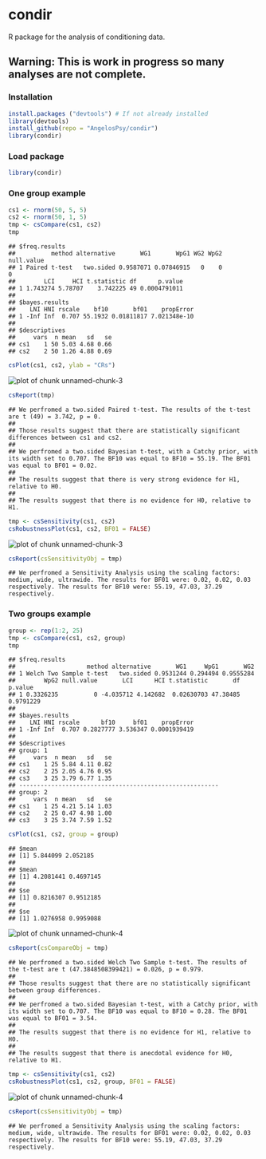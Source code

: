 # condir

R package for the analysis of conditioning data.

## Warning: This is work in progress so many analyses are not complete.

### Installation

```r
install.packages ("devtools") # If not already installed
library(devtools)
install_github(repo = "AngelosPsy/condir")
library(condir)
```

### Load package

```r
library(condir)
```

### One group example

```r
cs1 <- rnorm(50, 5, 5)
cs2 <- rnorm(50, 1, 5)
tmp <- csCompare(cs1, cs2)
tmp
```

```
## $freq.results
##          method alternative       WG1       WpG1 WG2 WpG2 null.value
## 1 Paired t-test   two.sided 0.9587071 0.07846915   0    0          0
##        LCI     HCI t.statistic df      p.value
## 1 1.743274 5.78707    3.742225 49 0.0004791011
## 
## $bayes.results
##    LNI HNI rscale    bf10       bf01    propError
## 1 -Inf Inf  0.707 55.1932 0.01811817 7.021348e-10
## 
## $descriptives
##     vars  n mean   sd   se
## cs1    1 50 5.03 4.68 0.66
## cs2    2 50 1.26 4.88 0.69
```

```r
csPlot(cs1, cs2, ylab = "CRs")
```

![plot of chunk unnamed-chunk-3](figure/unnamed-chunk-3-1.png)

```r
csReport(tmp)
```

```
## We perfromed a two.sided Paired t-test. The results of the t-test are t (49) = 3.742, p = 0.
## 
## Those results suggest that there are statistically significant differences between cs1 and cs2. 
## 
## We perfromed a two.sided Bayesian t-test, with a Catchy prior, with its width set to 0.707. The BF10 was equal to BF10 = 55.19. The BF01 was equal to BF01 = 0.02.
## 
## The results suggest that there is very strong evidence for H1, relative to H0.
## 
## The results suggest that there is no evidence for H0, relative to H1.
```

```r
tmp <- csSensitivity(cs1, cs2)
csRobustnessPlot(cs1, cs2, BF01 = FALSE)
```

![plot of chunk unnamed-chunk-3](figure/unnamed-chunk-3-2.png)

```r
csReport(csSensitivityObj = tmp)
```

```
## We perfromed a Sensitivity Analysis using the scaling factors: medium, wide, ultrawide. The results for BF01 were: 0.02, 0.02, 0.03 respectively. The results for BF10 were: 55.19, 47.03, 37.29 respectively.
```

### Two groups example

```r
group <- rep(1:2, 25)
tmp <- csCompare(cs1, cs2, group)
tmp
```

```
## $freq.results
##                    method alternative       WG1     WpG1       WG2
## 1 Welch Two Sample t-test   two.sided 0.9531244 0.294494 0.9555284
##        WpG2 null.value       LCI      HCI t.statistic       df   p.value
## 1 0.3326235          0 -4.035712 4.142682  0.02630703 47.38485 0.9791229
## 
## $bayes.results
##    LNI HNI rscale      bf10     bf01    propError
## 1 -Inf Inf  0.707 0.2827777 3.536347 0.0001939419
## 
## $descriptives
## group: 1
##     vars  n mean   sd   se
## cs1    1 25 5.84 4.11 0.82
## cs2    2 25 2.05 4.76 0.95
## cs3    3 25 3.79 6.77 1.35
## -------------------------------------------------------- 
## group: 2
##     vars  n mean   sd   se
## cs1    1 25 4.21 5.14 1.03
## cs2    2 25 0.47 4.98 1.00
## cs3    3 25 3.74 7.59 1.52
```

```r
csPlot(cs1, cs2, group = group)
```

```
## $mean
## [1] 5.844099 2.052185
## 
## $mean
## [1] 4.2081441 0.4697145
## 
## $se
## [1] 0.8216307 0.9512185
## 
## $se
## [1] 1.0276958 0.9959088
```

![plot of chunk unnamed-chunk-4](figure/unnamed-chunk-4-1.png)

```r
csReport(csCompareObj = tmp)
```

```
## We perfromed a two.sided Welch Two Sample t-test. The results of the t-test are t (47.3848508399421) = 0.026, p = 0.979.
## 
## Those results suggest that there are no statistically significant between group differences. 
## 
## We perfromed a two.sided Bayesian t-test, with a Catchy prior, with its width set to 0.707. The BF10 was equal to BF10 = 0.28. The BF01 was equal to BF01 = 3.54.
## 
## The results suggest that there is no evidence for H1, relative to H0.
## 
## The results suggest that there is anecdotal evidence for H0, relative to H1.
```

```r
tmp <- csSensitivity(cs1, cs2)
csRobustnessPlot(cs1, cs2, group, BF01 = FALSE)
```

![plot of chunk unnamed-chunk-4](figure/unnamed-chunk-4-2.png)

```r
csReport(csSensitivityObj = tmp)
```

```
## We perfromed a Sensitivity Analysis using the scaling factors: medium, wide, ultrawide. The results for BF01 were: 0.02, 0.02, 0.03 respectively. The results for BF10 were: 55.19, 47.03, 37.29 respectively.
```
